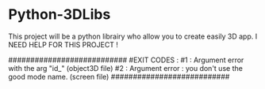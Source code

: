# Python-3DLibs
This project will be a python librairy who allow you to create easily 3D app.
I NEED HELP FOR THIS PROJECT !

###########################
#EXIT CODES : 
#1 : Argument error with the arg "id_"      (object3D file)
#2 : Argument error : you don't use the good mode name.     (screen file)
###########################
